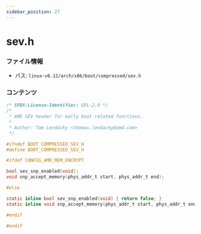 ```yaml
---
sidebar_position: 27
---
```

# sev.h

### ファイル情報

- パス: `linux-v6.12/arch/x86/boot/compressed/sev.h`

### コンテンツ

```h
/* SPDX-License-Identifier: GPL-2.0 */
/*
 * AMD SEV header for early boot related functions.
 *
 * Author: Tom Lendacky <thomas.lendacky@amd.com>
 */

#ifndef BOOT_COMPRESSED_SEV_H
#define BOOT_COMPRESSED_SEV_H

#ifdef CONFIG_AMD_MEM_ENCRYPT

bool sev_snp_enabled(void);
void snp_accept_memory(phys_addr_t start, phys_addr_t end);

#else

static inline bool sev_snp_enabled(void) { return false; }
static inline void snp_accept_memory(phys_addr_t start, phys_addr_t end) { }

#endif

#endif

```
